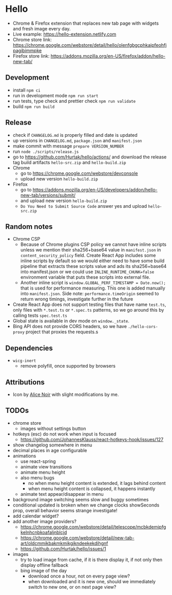 # Hello

- Chrome & Firefox extension that replaces new tab page with widgets and fresh image every day.
- Live example: https://hello-extension.netlify.com
- Chrome store link: https://chrome.google.com/webstore/detail/hello/olenfgbgcphkaipfeohfjpagibimmpke
- Firefox store link: https://addons.mozilla.org/en-US/firefox/addon/hello-new-tab/

## Development

- install `npm ci`
- run in development mode `npm run start`
- run tests, type check and prettier check `npm run validate`
- build `npm run build`

## Release

- check if `CHANGELOG.md` is properly filled and date is updated
- up versions in `CHANGELOG.md`, `package.json` and `manifest.json`
- make commit with message `prepare VERSION_NUMBER`
- run `node ./scripts/release.js`
- go to https://github.com/Hurtak/hello/actions/ and download the release tag build artifacts `hello-src.zip` and `hello-build.zip`
- Chrome
  - go to https://chrome.google.com/webstore/devconsole
  - upload new version `hello-build.zip`
- Firefox
  - go to https://addons.mozilla.org/en-US/developers/addon/hello-new-tab/versions/submit/
  - and upload new version `hello-build.zip`
  - `Do You Need to Submit Source Code` answer yes and upload `hello-src.zip`

## Random notes

- Chrome CSP
  - Because of Chrome plugins CSP policy we cannot have inline scripts unless we mention their sha256+base64 value in `manifest.json` in `content_security_policy` field. Create React App includes some inline scripts by default so we would either need to have some build pipeline that extracts these scripts value and ads its sha256+base64 into manifest.json or we could use `INLINE_RUNTIME_CHUNK=false` environment variable that puts these scripts into external file.
  - Another inline script is `window.GLOBAL_PERF_TIMESTAMP = Date.now();` that is used for performance measuring. This one is added manually into `manifest.json`. Side note: `performance.timeOrigin` seemed to return wrong timings, investigate further in the future
- Create React App does not support testing files that have name `test.ts`, only files with `*.test.ts` or `*.spec.ts` patterns, so we go around this by calling tests `spec.test.ts`
- Global state is available in dev mode on `window._state`.
- Bing API does not provide CORS headers, so we have `./hello-cors-proxy` project that proxies the requests.s

## Dependencies

- `wicg-inert`
  - remove polyfill, once supported by browsers

## Attributions

- Icon by [Alice Noir](https://thenounproject.com/AliceNoir/uploads/?i=576432) with slight modifications by me.

## TODOs

- chrome store
  - images without settings button
- hotkeys (esc) do not work when input is focused
  - https://github.com/JohannesKlauss/react-hotkeys-hook/issues/127
- show changelog somewhere in menu
- decimal places in age configurable
- animations
  - use react-spring
  - animate view transitions
  - animate menu height
  - also menu bugs
    - no when menu height content is extended, it lags behind content
    - when menu height content is collapsed, it happens instantly
  - animate text appear/disappear in menu
- background image switching seems slow and buggy sometimes
- conditional updated is broken when we change clocks showSeconds prop, overall behavior seems strange investigate!
- add calendar widget?
- add another image providers?
  - https://chrome.google.com/webstore/detail/telescope/mcbkdemjpfgkelnhcnbkoafaljnblcjd
  - https://chrome.google.com/webstore/detail/new-tab-art/oldcmmikbakmkmikgikndeekekdihgnf
  - https://github.com/Hurtak/hello/issues/1
- images
  - try to load image from cache, if it is there display it, if not only then display offline fallback
  - bing image of the day
    - download once a hour, not on every page view?
    - when downloaded and it is new one, should we immediately switch to new one, or on next page view?
